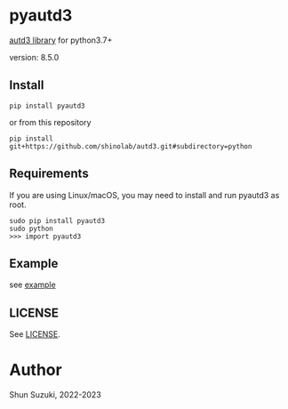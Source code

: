 # pyautd3

[autd3 library](https://github.com/shinolab/autd3) for python3.7+

version: 8.5.0

## Install

```
pip install pyautd3
```

or from this repository

```
pip install git+https://github.com/shinolab/autd3.git#subdirectory=python
```

## Requirements

If you are using Linux/macOS, you may need to install and run pyautd3 as root.

```
sudo pip install pyautd3
sudo python
>>> import pyautd3
```

## Example

see [example](./example)

## LICENSE

See [LICENSE](https://github.com/shinolab/autd3/blob/master/LICENSE).

# Author

Shun Suzuki, 2022-2023
